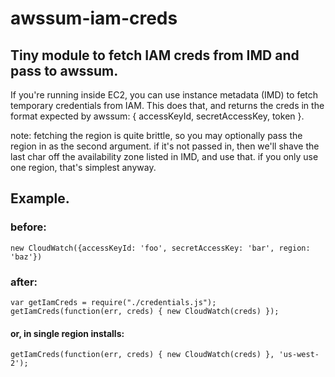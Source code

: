 awssum-iam-creds
================

## Tiny module to fetch IAM creds from IMD and pass to awssum.

If you're running inside EC2, you can use instance metadata (IMD)
to fetch temporary credentials from IAM. This does that, and returns
the creds in the format expected by awssum: { accessKeyId, secretAccessKey, token }.

note: fetching the region is quite brittle, so you may optionally pass
the region in as the second argument. if it's not passed in, then we'll
shave the last char off the availability zone listed in IMD, and use that.
if you only use one region, that's simplest anyway.

## Example.
### before:

    new CloudWatch({accessKeyId: 'foo', secretAccessKey: 'bar', region: 'baz'})

### after: 

    var getIamCreds = require("./credentials.js");
    getIamCreds(function(err, creds) { new CloudWatch(creds) });

#### or, in single region installs:

    getIamCreds(function(err, creds) { new CloudWatch(creds) }, 'us-west-2');

